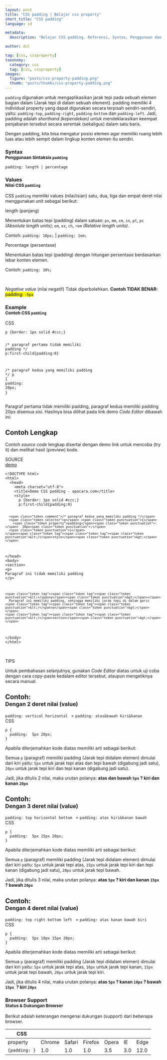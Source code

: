 ```yaml
---
layout: post
title: "CSS padding | Belajar css property"
short_title: "CSS padding"
language: id

metadata:
  description: "Belajar CSS padding. Referensi, Syntax, Penggunaan dan Penjelasan padding di dalam CSS. Panduan, tutorial  dan contoh CSS padding bahasa Indonesia"

author: dul  

tag: [css, cssproperty]
taxonomy:
  category: css
  tag: [css, cssproperty]
images:
  figure: "posts/css-property-padding.png"
  thumb: "posts/thumbs/css-property-padding.png"
---
```

<p>
<code>padding</code> digunakan untuk mengaplikasikan jarak tepi pada sebuah elemen bagian dalam (Jarak tepi di dalam sebuah element). padding memiliki 4 individual property yang dapat digunakan secara terpisah sendiri-sendiri, yaitu: <code>padding-top</code>, <code>padding-right</code>, <code>padding-bottom</code> dan <code>padding-left</code>. Jadi, padding adalah <em>shorthand (kependekan)</em> untuk mendeklarasikan keempat penjabaran tersebut secara serentak (sekaligus) dalam satu baris. </p>
<p>Dengan padding, kita bisa mengatur posisi elemen agar memiliki ruang lebih luas atau lebih sempit dalam lingkup konten elemen itu sendiri.
</p>
<section id="syntax">
    <h3 class="title-sub bd-danger bd-left bd-left-only">Syntax <br>
    <small>Penggunaan Sintaksis <code>padding</code></small>
    </h3>

<!-- syntax -->
<div class="icode itheme syntax">
<pre class="prettyprint highlight language-css"><code data-language="css" class=" inline language-css"><span class="token property">padding</span><span class="token punctuation">:</span> length | percentage</code>
</pre>
</div>
</section>
<section id="value">
<h3 class="title-sub bd-danger bd-left bd-left-only">Values <br>
<small>Nilai CSS <code>padding</code></small></h3>
<div class="dul-block">
<p>CSS <code>padding</code> memiliki values (nilai/isian) satu, dua, tiga dan empat deret nilai menggunakan unit sebagai berikut:</p>
<!-- VALUE -->
<div class="icard bg-gr3 bd-primary bd-top bd-top-only">
  <div class="icard-heading clearfix co-wh bg-gr2">
    <div class="icard-bar">
      <div class="icard-bar-left pull-left">
       <span class="co-bl">length (panjang)</span>
      </div>
    </div>
  </div>
  <div class="icard-body icode itheme">
  <p>Menentukan batas tepi (padding) dalam satuan: <code>px</code>, <code>mm</code>, <code>cm</code>, <code>in</code>, <code>pt</code>, <code>pc</code> <em>(Absolute length units)</em>; <code>em</code>, <code>ex</code>, <code>ch</code>, <code>rem</code> <em>(Relative length units)</em>.
  </p>
  </div>
  <div class="icard-footer clearfix bg-gr2 icode itheme">
<p>Contoh: <code>padding: 10px;</code> | <code>padding: 1em;</code> </p>
  </div>
</div>
<!-- VALUE -->
<div class="icard bg-gr3 bd-primary bd-top bd-top-only">
  <div class="icard-heading clearfix co-wh bg-gr2">
    <div class="icard-bar">
      <div class="icard-bar-left pull-left">
       <span class="co-bl">Percentage (persentase)</span>
      </div>
    </div>
  </div>
  <div class="icard-body icode itheme">
<p>Menentukan batas tepi (padding) dengan hitungan persentase berdasarkan lebar konten elemen.
</p>
  </div>
  <div class="icard-footer clearfix bg-gr2 icode itheme">
<p>Contoh: <code>padding: 30%;</code> </p>
  </div>
</div>
<br>
<div class="icard">
  <div class="icard-body bg-danger2">
 <p><em>Negative value</em> (nilai negatif) Tidak diperbolehkan. <strong>Contoh TIDAK BENAR: </strong> <mark>padding: <code>-5px</code></mark></p>
  </div>
</div>

</div>
</section>

<section id="example">
      <h3 class="title-sub bd-danger bd-left bd-left-only">Example<br>
    <small>Contoh CSS <code>padding</code></small>
  </h3>
    <div class="dul-block">
<!-- Contoh kode CSS-->
<div class="icard">
  <div class="icard-heading clearfix co-wh bg-tw">
    <div class="icard-bar">
      <div class="icard-bar-left pull-left">
        <i class="fa fa-css" aria-hidden="true"></i>
        <span>CSS</span>
      </div>
    </div>
  </div>
  <div class="icard-body icode itheme">
<pre class="prettyprint highlight max-height language-css"><code data-language="css" class=" language-css"><span class="token selector">p</span> <span class="token punctuation">{</span><span class="token property">border</span><span class="token punctuation">:</span> 1px solid #ccc<span class="token punctuation">;</span><span class="token punctuation">}</span>

<span class="token comment">/* paragraf pertama tidak memiliki padding */</span>
<span class="token selector">p:first-child</span><span class="token punctuation">{</span><span class="token property">padding</span><span class="token punctuation">:</span>0<span class="token punctuation">}</span>

<span class="token comment">/* paragraf kedua yang memiliki padding */</span>
<span class="token selector">p</span> <span class="token punctuation">{</span>
<span class="token property">padding</span><span class="token punctuation">:</span>  20px<span class="token punctuation">;</span>
<span class="token punctuation">}</span></code>
</pre>
  </div>
</div>
<p>
Paragraf pertama tidak memiliki padding, paragraf kedua memiliki padding 20px disemua sisi. Hasilnya bisa dilihat pada link demo <em>Code Editor</em> dibawah ini:
</p>
     </div>
</section>
<h2 class="title-sub bd-danger bd-left bd-left-only">Contoh Lengkap
</h2>
<p>Contoh <em>source code</em> lengkap disertai dengan demo link untuk mencoba (try it) dan melihat hasil (preview) kode.</p>
<div class="icard">
  <div class="icard-heading clearfix co-wh bg-pi2">
    <div class="icard-bar">
      <div class="icard-bar-left pull-left">
        <i class="fa fa-html5" aria-hidden="true"></i>
        <span>SOURCE</span>
      </div>
      <div class="icard-bar-right pull-right">
        <a href="https://www.apacara.com/example/css/property/padding.html" target="_blank"><span>demo</span><i class="fa fa-external-link" role="button"></i></a>
      </div>
    </div>
  </div>
  <div class="icard-body icode itheme bg-gr3">
<pre class="prettyprint highlight max-height language-markup"><code data-language="html" class="inline  language-markup"><span class="token doctype">&lt;!DOCTYPE html&gt;</span>
<span class="token tag"><span class="token tag"><span class="token punctuation">&lt;</span>html</span><span class="token punctuation">&gt;</span></span>
  <span class="token tag"><span class="token tag"><span class="token punctuation">&lt;</span>head</span><span class="token punctuation">&gt;</span></span>
    <span class="token tag"><span class="token tag"><span class="token punctuation">&lt;</span>meta</span> <span class="token attr-name">charset</span><span class="token attr-value"><span class="token punctuation">=</span><span class="token punctuation">"</span>utf-8<span class="token punctuation">"</span></span><span class="token punctuation">&gt;</span></span>
    <span class="token tag"><span class="token tag"><span class="token punctuation">&lt;</span>title</span><span class="token punctuation">&gt;</span></span>Demo CSS padding - apacara.com<span class="token tag"><span class="token tag"><span class="token punctuation">&lt;/</span>title</span><span class="token punctuation">&gt;</span></span>
    <span class="token tag"><span class="token tag"><span class="token punctuation">&lt;</span>style</span><span class="token punctuation">&gt;</span></span><span class="token style language-css">
      <span class="token selector">p</span> <span class="token punctuation">{</span><span class="token property">border</span><span class="token punctuation">:</span> 1px solid #ccc<span class="token punctuation">;</span><span class="token punctuation">}</span>
      <span class="token selector">p:first-child</span><span class="token punctuation">{</span><span class="token property">padding</span><span class="token punctuation">:</span>0<span class="token punctuation">}</span>

      <span class="token comment">/* paragraf kedua yang memiliki padding */</span>
      <span class="token selector">p</span> <span class="token punctuation">{</span>
        <span class="token property">padding</span><span class="token punctuation">:</span>  20px<span class="token punctuation">;</span>
      <span class="token punctuation">}</span>
    </span><span class="token tag"><span class="token tag"><span class="token punctuation">&lt;/</span>style</span><span class="token punctuation">&gt;</span></span>
  <span class="token tag"><span class="token tag"><span class="token punctuation">&lt;/</span>head</span><span class="token punctuation">&gt;</span></span>
  <span class="token tag"><span class="token tag"><span class="token punctuation">&lt;</span>body</span><span class="token punctuation">&gt;</span></span>
    <span class="token tag"><span class="token tag"><span class="token punctuation">&lt;</span>section</span><span class="token punctuation">&gt;</span></span>
    <span class="token tag"><span class="token tag"><span class="token punctuation">&lt;</span>p</span><span class="token punctuation">&gt;</span></span>
      Paragraf ini tidak memiliki padding
    <span class="token tag"><span class="token tag"><span class="token punctuation">&lt;/</span>p</span><span class="token punctuation">&gt;</span></span>

    <span class="token tag"><span class="token tag"><span class="token punctuation">&lt;</span>p</span><span class="token punctuation">&gt;</span></span>
      Paragraf ini memiliki padding, sehingga memiliki jarak tepi di dalam garis
    <span class="token tag"><span class="token tag"><span class="token punctuation">&lt;/</span>p</span><span class="token punctuation">&gt;</span></span>
    <span class="token tag"><span class="token tag"><span class="token punctuation">&lt;/</span>section</span><span class="token punctuation">&gt;</span></span>
  <span class="token tag"><span class="token tag"><span class="token punctuation">&lt;/</span>body</span><span class="token punctuation">&gt;</span></span>
<span class="token tag"><span class="token tag"><span class="token punctuation">&lt;/</span>html</span><span class="token punctuation">&gt;</span></span></code>
</pre>
  </div>
</div>
<br>
<div class="icard">
  <div class="icard-heading clearfix co-wh bg-success">
    <div class="icard-bar bar-lg">
      <div class="icard-bar-left pull-left">
        <i class="fa fa-check-circle" aria-hidden="true"></i>
        <span>TIPS</span>
      </div>
    </div>
  </div>
  <div class="icard-body bg-success2">
<p class="uk-text-left">Untuk pembahasan selanjutnya, gunakan <em>Code Editor</em> diatas untuk uji coba dengan cara copy-paste kedalam editor tersebut, ataupun mengetiknya secara manual.</p>
  </div>
</div>

<div class="dul-block">
  <h2 class="title-sub bd-primary bd-left bd-left-only"><strong>Contoh: </strong><br><small>
<span class="text-info">Dengan 2 deret nilai (value)</span></small>
</h2>
<div>
<code>padding: vertical horizontal </code> = <code>padding: atas&amp;bawah kiri&amp;kanan</code>
</div>
<div class="icard">
  <div class="icard-heading clearfix co-wh bg-tw">
    <div class="icard-bar">
      <div class="icard-bar-left pull-left">
        <i class="fa fa-css" aria-hidden="true"></i>
        <span>CSS</span>
      </div>
    </div>
  </div>
  <div class="icard-body icode itheme">
<pre class="prettyprint highlight max-height language-css"><code data-language="css" class=" language-css"><span class="token selector">p</span> <span class="token punctuation">{</span>
  <span class="token property">padding</span><span class="token punctuation">:</span>  5px 20px<span class="token punctuation">;</span>
<span class="token punctuation">}</span></code>
</pre>
  </div>
</div>
<p>Apabila diterjemahkan kode diatas memiliki arti sebagai berikut:</p>
<p>Semua <code>p</code> (paragraf) memiliki padding (Jarak tepi didalam elemen) dimulai dari kiri yaitu: <code>5px</code> untuk jarak tepi atas dan tepi bawah (digabung jadi satu), <code>20px</code> untuk jarak tepi kiri dan tepi kanan (digabung jadi satu).</p>
<p class="dul-callout dul-callout-warning">Jadi, jika ditulis 2 nilai, maka urutan polanya: <strong class="text-danger">atas dan bawah <code>5px</code> ? kiri dan kanan <code>20px</code></strong>
</p>
</div>

<div class="dul-block">
  <h2 class="title-sub bd-primary bd-left bd-left-only"><strong>Contoh: </strong><br><small>
<span class="text-info">Dengan 3 deret nilai (value)</span></small>
</h2>
<div>
<code>padding: top horizontal bottom </code> = <code>padding: atas kiri&amp;kanan bawah </code>
</div>
<div class="icard">
  <div class="icard-heading clearfix co-wh bg-tw">
    <div class="icard-bar">
      <div class="icard-bar-left pull-left">
        <i class="fa fa-css" aria-hidden="true"></i>
        <span>CSS</span>
      </div>
     <!--  -->
    </div>
  </div>
  <div class="icard-body icode itheme">
<pre class="prettyprint highlight max-height language-css"><code data-language="css" class=" language-css"><span class="token selector">p</span> <span class="token punctuation">{</span>
  <span class="token property">padding</span><span class="token punctuation">:</span>  5px 15px 20px<span class="token punctuation">;</span>
<span class="token punctuation">}</span></code>
</pre>
  </div>
</div>
<p>Apabila diterjemahkan kode diatas memiliki arti sebagai berikut:</p>
<p>Semua <code>p</code> (paragraf) memiliki padding (Jarak tepi didalam elemen) dimulai dari kiri yaitu: <code>5px</code> untuk jarak tepi atas, <code>15px</code> untuk jarak tepi kiri dan tepi kanan (digabung jadi satu), <code>20px</code> untuk jarak tepi bawah. </p>
<p class="dul-callout dul-callout-warning">Jadi, jika ditulis 3 nilai, maka urutan polanya: <strong class="text-danger">atas <code>5px</code> ? kiri dan kanan <code>15px</code> ? bawah <code>20px </code></strong>
</p>
</div>
<div class="dul-block">
  <h2 class="title-sub bd-primary bd-left bd-left-only"><strong>Contoh: </strong><br><small>
<span class="text-info">Dengan 4 deret nilai (value)</span></small>
</h2>
<div>
<code>padding: top right bottom left </code> = <code>padding: atas kanan bawah kiri </code>
</div>
<div class="icard">
  <div class="icard-heading clearfix co-wh bg-tw">
    <div class="icard-bar">
      <div class="icard-bar-left pull-left">
        <i class="fa fa-css" aria-hidden="true"></i>
        <span>CSS</span>
      </div>
     <!--  -->
    </div>
  </div>
  <div class="icard-body icode itheme">
<pre class="prettyprint highlight max-height language-css"><code data-language="css" class=" language-css"><span class="token selector">p</span> <span class="token punctuation">{</span>
  <span class="token property">padding</span><span class="token punctuation">:</span>  5px 10px 15px 20px<span class="token punctuation">;</span>
<span class="token punctuation">}</span></code>
</pre>
  </div>
</div>
<p>Apabila diterjemahkan kode diatas memiliki arti sebagai berikut:</p>
<p>Semua <code>p</code> (paragraf) memiliki padding (Jarak tepi didalam elemen) dimulai dari kiri yaitu: <code>5px</code> untuk jarak tepi atas, <code>10px</code> untuk jarak tepi kanan, <code>15px</code> untuk jarak tepi bawah, <code>20px</code> untuk jarak tepi kiri. </p>
<p class="dul-callout dul-callout-warning">Jadi, jika ditulis 4 nilai, maka urutan polanya: <strong class="text-danger">atas <code>5px</code> ? kanan <code>10px</code> ? bawah <code>15px </code>? kiri <code>20px</code></strong>
</p>
</div>

<!-- Article Aside -->

<!-- Browser Support -->
<aside id="browser">
<h3 class="title-sub bd-danger bd-left bd-left-only">Browser Support <br>
  <small>Status &amp; Dukungan Browser </small>
</h3>
<p>Berikut adalah keterangan mengenai dukungan (support) dari beberapa browser.</p>
<div class="table-responsive uk-overflow-container">
  <table class="table uk-table uk-table-striped uk-table-bordered uk-text-nowrap full-width">
        <thead>
          <tr>
            <th>CSS</th>
            <th title="Chrome"><i class="fa fa-chrome fa-lg"></i></th>
            <th title="Safari"><i class="fa fa-safari fa-lg"></i></th>
            <th title="Firefox"><i class="fa fa-firefox fa-lg"></i></th>
            <th title="Opera"><i class="fa fa-opera fa-lg"></i></th>
            <th title="Internet Explorer"><i class="fa fa-internet-explorer fa-lg"></i></th>
            <th title="Internet Explorer"><i class="uk-icon-edge fa-lg"></i></th>
          </tr>
        </thead>
        <tbody>
          <tr>
            <td>property</td>
            <td>Chrome</td>
            <td>Safari</td>
            <td>Firefox</td>
            <td>Opera</td>
            <td>IE</td>
            <td>Edge</td>
          </tr>
          <tr>
            <td><code>{padding: }</code></td>
            <td class="success">1.0</td>
            <td class="success">1.0</td>
            <td class="success">1.0</td>
            <td class="success">3.5</td>
            <td class="success">3.0</td>
            <td class="success">12.0</td>
          </tr>
        </tbody>
  </table>
</div>
</aside>